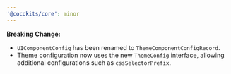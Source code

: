 ```yaml
---
'@cocokits/core': minor
---
```


**Breaking Change:**
- `UIComponentConfig` has been renamed to `ThemeComponentConfigRecord`.
- Theme configuration now uses the new `ThemeConfig` interface, allowing additional configurations such as `cssSelectorPrefix`.
